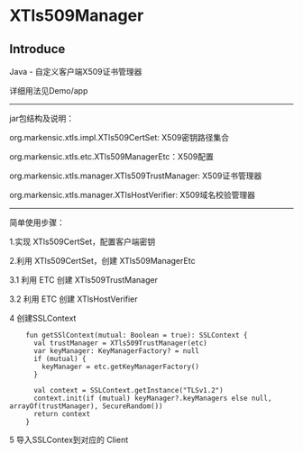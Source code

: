 # XTls509Manager
## Introduce
Java - 自定义客户端X509证书管理器

详细用法见Demo/app

---
jar包结构及说明：

org.markensic.xtls.impl.XTls509CertSet: X509密钥路径集合

org.markensic.xtls.etc.XTls509ManagerEtc：X509配置

org.markensic.xtls.manager.XTls509TrustManager: X509证书管理器

org.markensic.xtls.manager.XTlsHostVerifier: X509域名校验管理器

---
简单使用步骤：

1.实现 XTls509CertSet，配置客户端密钥

2.利用 XTls509CertSet，创建 XTls509ManagerEtc

3.1 利用 ETC 创建 XTls509TrustManager

3.2 利用 ETC 创建 XTlsHostVerifier

4 创建SSLContext

``` SSLContext
    fun getSSlContext(mutual: Boolean = true): SSLContext {
      val trustManager = XTls509TrustManager(etc)
      var keyManager: KeyManagerFactory? = null
      if (mutual) {
        keyManager = etc.getKeyManagerFactory()
      }

      val context = SSLContext.getInstance("TLSv1.2")
      context.init(if (mutual) keyManager?.keyManagers else null, arrayOf(trustManager), SecureRandom())
      return context
    }
```

5 导入SSLContex到对应的 Client




